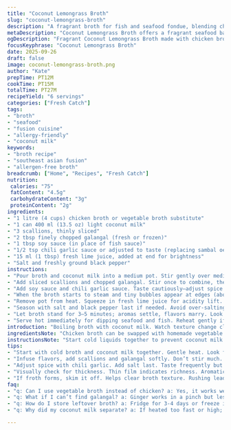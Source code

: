 ```yaml
---
title: "Coconut Lemongrass Broth"
slug: "coconut-lemongrass-broth"
description: "A fragrant broth for fish and seafood fondue, blending chicken stock with coconut milk and herbs. Adjusted quantities, swapped lemongrass for galangal and fish sauce for soy sauce. Light heat from chili paste, balanced acidity from lime juice. Simmered briefly to meld flavors with clear cues on aroma and texture. No nuts, dairy, eggs, or gluten. Practical substitutions included for broth and seasonings. Focus on sensory transitions when boiling and reducing for safety and depth. Efficient, straightforward steps with timing buffers and problem-solving tips."
metaDescription: "Coconut Lemongrass Broth offers a fragrant seafood base with chicken stock and coconut milk; balanced flavors, no allergens."
ogDescription: "Fragrant Coconut Lemongrass Broth made with chicken broth and coconut milk; a perfect base for seafood fondue."
focusKeyphrase: "Coconut Lemongrass Broth"
date: 2025-09-26
draft: false
image: coconut-lemongrass-broth.png
author: "Kate"
prepTime: PT12M
cookTime: PT15M
totalTime: PT27M
recipeYield: "6 servings"
categories: ["Fresh Catch"]
tags:
- "broth"
- "seafood"
- "fusion cuisine"
- "allergy-friendly"
- "coconut milk"
keywords:
- "broth recipe"
- "southeast asian fusion"
- "allergen-free broth"
breadcrumb: ["Home", "Recipes", "Fresh Catch"]
nutrition: 
 calories: "75"
 fatContent: "4.5g"
 carbohydrateContent: "3g"
 proteinContent: "2g"
ingredients:
- "1 litre (4 cups) chicken broth or vegetable broth substitute"
- "1 can 400 ml (13.5 oz) light coconut milk"
- "3 scallions, thinly sliced"
- "2 tbsp finely chopped galangal (fresh or frozen)"
- "1 tbsp soy sauce (in place of fish sauce)"
- "1/2 tsp chili garlic sauce or adjusted to taste (replacing sambal oelek)"
- "15 ml (1 tbsp) fresh lime juice, added at end for brightness"
- "Salt and freshly ground black pepper"
instructions:
- "Pour broth and coconut milk into a medium pot. Stir gently over medium heat, aim for gentle simmer not rolling boil; bubbles should form around edges first."
- "Add sliced scallions and chopped galangal. Stir once to combine, then quiet. Let herbs infuse as heat rises. Watch for aroma shift—fresh, citrusy, earthy notes."
- "Add soy sauce and chili garlic sauce. Taste cautiously—adjust spice level gradually. Salt last, since soy sauce adds saltiness already."
- "When the broth starts to steam and tiny bubbles appear at edges (about 10 mins), reduce heat slightly to maintain very soft simmer."
- "Remove pot from heat. Squeeze in fresh lime juice for acidity lift. Stir swiftly to mix while broth still hot for immediate flavor blending."
- "Season with salt and black pepper last if needed. Avoid over-salting early; liquids reduce slightly and intensify saltiness. Use spoon taste test."
- "Let broth stand for 3–5 minutes; aromas settle, flavors marry. Look for thin film forming as natural oils surface indicating richness."
- "Serve hot immediately for dipping seafood and fish. Reheat gently if needed—avoid high heat or broth can separate or curdle."
introduction: "Boiling broth with coconut milk. Watch texture change closely. Starting with chicken stock, but vegetable broth works if you need vegan. Galangal swaps lemongrass here for woodier, sharper peppery punch. Soy sauce instead of fish sauce cuts salt but keeps umami. A mild heat spike from chili garlic sauce, quick stir, smells wafting. Simmer low to not break coconut milk fat. Chill in kitchen is no friend here. Lime juice at end brightens without bitterness, don’t skip. Salt addition late prevents unpleasant metallic edge. Scallions melt flavor-wise, not too soft, not raw. Timing loose—look, smell, taste. Perfect broth starts near boil, settles into simmer, then rest. This broth keeps seafood tender, never overwhelmed. Don’t let booms or bubbles fool you—the edge bubbles whisper readiness. Skim if froth rises, saves smoothness. Coconut milk can split if stirred rough or heated too high; slow gentle warming key. Use your nose and eye for the clues. No butter or cream or nuts. Allergy-proof, still rich. No gluten, eggs, dairy. Bueno."
ingredientsNote: "Chicken broth can be swapped with homemade vegetable stock or store-bought broth alternatives for dietary needs. If using canned coconut milk, lighter versions help prevent greasy heaviness but full fat can work for richness—adjust seasoning accordingly. Galangal and lemongrass share citrusy notes but galangal adds sharper spice; if unavailable, ginger works with less punch. Soy sauce here replaces fish sauce for a less intense saltiness and fishy flavor—tamari or gluten-free version okay too. Chili garlic sauce chosen over sambal for accessible pantry replacement; adjust heat by adding more or less. Fresh lime juice introduced for acidity and aroma freshness, allows control better than lemon or vinegar which can overpower. Scallions add gentle oniony sweetness; white and green parts both usable. Salt last—remember broth reduces slightly on simmer, over-salting is common rookie mistake. Black pepper freshly ground offers mild heat and earthy notes. No butter or cream avoids dairy allergies and curdling risk under heat."
instructionsNote: "Start cold liquids together to prevent coconut milk from breaking, warming gradually. Medium heat, look for steam and tiny edge bubbles before cranking up. Stir gently to combine but avoid vigorous stirring once simmering to preserve coconut milk texture. When herbs like scallions and galangal go in, no excess stirring—let infusion happen through warm water. Soy sauce and chili paste go after herbs mellow aroma to balance salt and heat. Taste a little after additions but before seasoning further to avoid over-flavoring. Simmer time counts less than aroma and bubble cues; watch broth move not just clock. Lime juice always last and off heat to avoid curdle and bitterness. Final taste adjustment only last step; keep salt and pepper subtle. Standing time after heat off lets aromas stabilize but don’t cool soup down completely or fats congeal differently. Serve hot, reheat gently if needed. Quick skim off froth if too foamy to avoid bitter mouthfeel. Remember, coconut milk separates if overheated aggressively; slow and steady wins. This broth carries seafood flavors without overpowering delicate protein texture; too hot or too acidic will toughen fish. Keep broth fluid, fragrant, gently spicy, slightly citrus. This is the base for dunking, not sipping alone."
tips:
- "Start with cold broth and coconut milk together. Gentle heat. Look for steam before rolling boil. Tiny edge bubbles mean simmer."
- "Infuse flavors, add scallions and galangal softly. Don’t stir much. Let the heat extract aromas. Smells shift as they cook."
- "Adjust spice with chili garlic. Add salt last. Taste frequently but don’t over-flavor early. Simmering concentrates flavors. Mind saltiness."
- "Visually check for thickness. Thin film indicates richness. Aromatic? Good. Stand for a few minutes after cooking to marry flavors."
- "If froth forms, skim it off. Helps clear broth texture. Rushing leads to grainy finish. Patience is key for broth clarity."
faq:
- "q: Can I use vegetable broth instead of chicken? a: Yes, it works well too. Same method applies. Flavor might be slightly different though."
- "q: What if I can’t find galangal? a: Ginger works in a pinch but less punch, sharper notes. Fresh is best. Adjust quantity cautiously."
- "q: How do I store leftover broth? a: Fridge for 3-4 days or freeze in portions. Use airtight containers. Avoid overfilling to prevent spills."
- "q: Why did my coconut milk separate? a: If heated too fast or high; keep it low and slow. Gentle warming preserves texture. Stirring rough doesn’t help."

---
```

